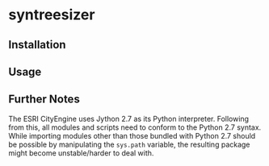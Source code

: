 # syntreesizer

## Installation

## Usage

## Further Notes

The ESRI CityEngine uses Jython 2.7 as its Python interpreter. Following from this, all modules and scripts need to conform to the Python 2.7 syntax.
While importing modules other than those bundled with Python 2.7 should be possible by manipulating the `sys.path` variable, the resulting package might
become unstable/harder to deal with.

